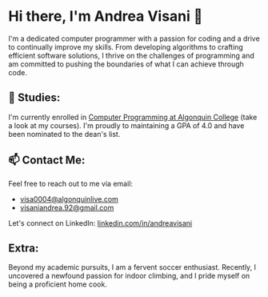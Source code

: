 # Hi there, I'm Andrea Visani 👋

I'm a dedicated computer programmer with a passion for coding and a drive to continually improve my skills. From developing algorithms to crafting efficient software solutions, I thrive on the challenges of programming and am committed to pushing the boundaries of what I can achieve through code.

## 🌱 Studies:
I'm currently enrolled in [Computer Programming at Algonquin College](https://www.algonquincollege.com/sat/program/computer-programming/#courses) (take a look at my courses). 
I'm proudly to maintaining a GPA of 4.0 and have been nominated to the dean's list.

## 📫 Contact Me:
Feel free to reach out to me via email:
- visa0004@algonquinlive.com
- visaniandrea.92@gmail.com

Let's connect on LinkedIn: [linkedin.com/in/andreavisani](www.linkedin.com/in/andreavisani)

## Extra:
Beyond my academic pursuits, I am a fervent soccer enthusiast. Recently, I uncovered a newfound passion for indoor climbing, and I pride myself on being a proficient home cook.






<!--
**andreavisani/andreavisani** is a ✨ _special_ ✨ repository because its `README.md` (this file) appears on your GitHub profile.

Here are some ideas to get you started:

- 🔭 I’m currently working on ...
- 🌱 I’m currently learning ...
- 👯 I’m looking to collaborate on ...
- 🤔 I’m looking for help with ...
- 💬 Ask me about ...
- 📫 How to reach me: ...
- 😄 Pronouns: ...
- ⚡ Fun fact: ...
-->
